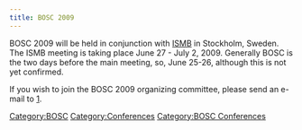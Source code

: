 ```yaml
---
title: BOSC 2009
---
```


BOSC 2009 will be held in conjunction with
[ISMB](http://www.iscb.org/ismbeccb2009/index.php) in Stockholm, Sweden.
The ISMB meeting is taking place June 27 - July 2, 2009. Generally BOSC
is the two days before the main meeting, so, June 25-26, although this
is not yet confirmed.

If you wish to join the BOSC 2009 organizing committee, please send an
e-mail to [1](mailto:bosc@open-bio.org%7Cbosc@open-bio.org).

<Category:BOSC> <Category:Conferences> [Category:BOSC
Conferences](Category:BOSC_Conferences "wikilink")

